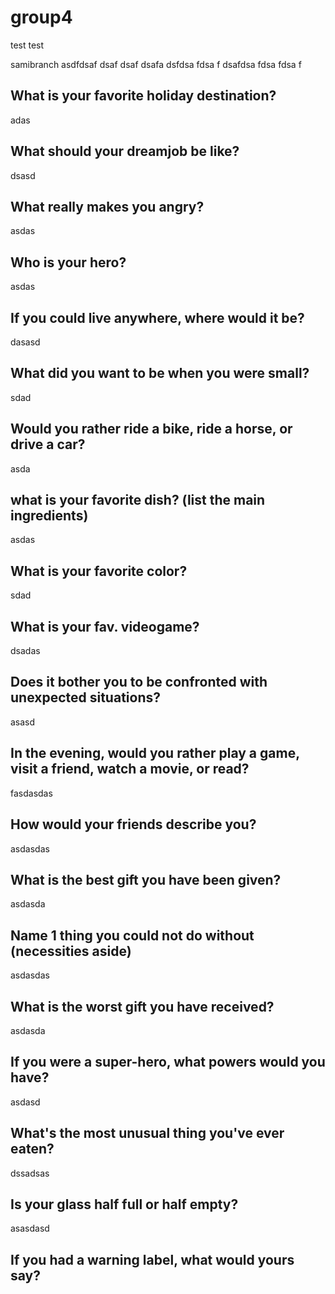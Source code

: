 # group4

test test

 samibranch
asdfdsaf
dsaf
dsaf
dsafa
dsfdsa
fdsa
f
dsafdsa
fdsa
fdsa
f

## What is your favorite holiday destination?

adas
## What should your dreamjob be like?

dsasd
## What really makes you angry?

asdas
## Who is your hero?
asdas
## If you could live anywhere, where would it be?
dasasd
## What did you want to be when you were small?
sdad
## Would you rather ride a bike, ride a horse, or drive a car?
asda
## what is your favorite dish? (list the main ingredients)
asdas
## What is your favorite color?
sdad
## What is your fav. videogame?
dsadas
## Does it bother you to be confronted with unexpected situations?
asasd
## In the evening, would you rather play a game, visit a friend, watch a movie, or read?
fasdasdas
## How would your friends describe you?
asdasdas
## What is the best gift you have been given?
asdasda
## Name 1 thing you could not do without (necessities aside)
asdasdas
## What is the worst gift you have received?
asdasda
## If you were a super-hero, what powers would you have?
asdasd
## What's the most unusual thing you've ever eaten?
dssadsas
## Is your glass half full or half empty?
asasdasd
## If you had a warning label, what would yours say?


